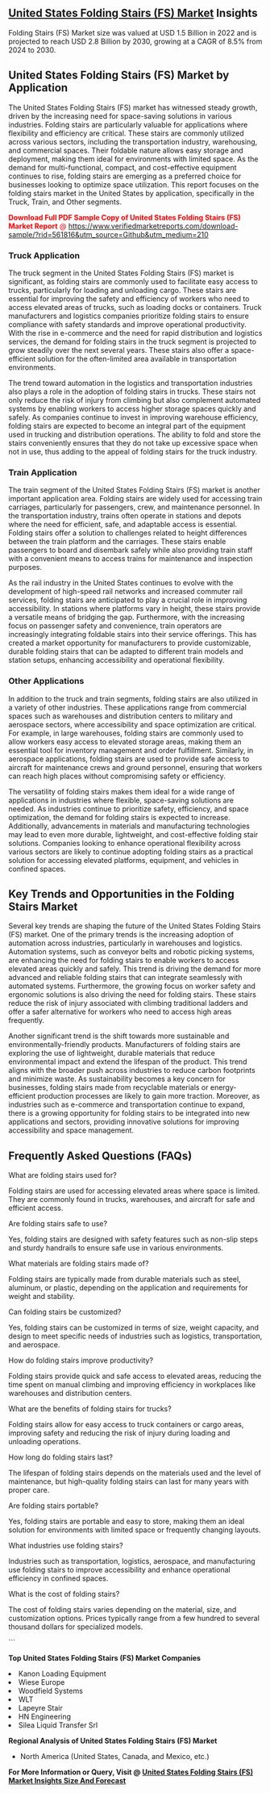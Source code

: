 <h2><a href="https://www.verifiedmarketreports.com/download-sample/?rid=561816&amp;utm_source=Github&amp;utm_medium=210" target="_blank">United States Folding Stairs (FS) Market</a> Insights</h2><p>Folding Stairs (FS) Market size was valued at USD 1.5 Billion in 2022 and is projected to reach USD 2.8 Billion by 2030, growing at a CAGR of 8.5% from 2024 to 2030.</p><p><h2>United States Folding Stairs (FS) Market by Application</h2><p>The United States Folding Stairs (FS) market has witnessed steady growth, driven by the increasing need for space-saving solutions in various industries. Folding stairs are particularly valuable for applications where flexibility and efficiency are critical. These stairs are commonly utilized across various sectors, including the transportation industry, warehousing, and commercial spaces. Their foldable nature allows easy storage and deployment, making them ideal for environments with limited space. As the demand for multi-functional, compact, and cost-effective equipment continues to rise, folding stairs are emerging as a preferred choice for businesses looking to optimize space utilization. This report focuses on the folding stairs market in the United States by application, specifically in the Truck, Train, and Other segments.<p><span class=""><span style="color: #ff0000;"><strong>Download Full PDF Sample Copy of United States Folding Stairs (FS) Market Report</strong> @ </span><a href="https://www.verifiedmarketreports.com/download-sample/?rid=561816&amp;utm_source=Github&amp;utm_medium=210" target="_blank">https://www.verifiedmarketreports.com/download-sample/?rid=561816&amp;utm_source=Github&amp;utm_medium=210</a></span></p><h3>Truck Application</h3><p>The truck segment in the United States Folding Stairs (FS) market is significant, as folding stairs are commonly used to facilitate easy access to trucks, particularly for loading and unloading cargo. These stairs are essential for improving the safety and efficiency of workers who need to access elevated areas of trucks, such as loading docks or containers. Truck manufacturers and logistics companies prioritize folding stairs to ensure compliance with safety standards and improve operational productivity. With the rise in e-commerce and the need for rapid distribution and logistics services, the demand for folding stairs in the truck segment is projected to grow steadily over the next several years. These stairs also offer a space-efficient solution for the often-limited area available in transportation environments.<p>The trend toward automation in the logistics and transportation industries also plays a role in the adoption of folding stairs in trucks. These stairs not only reduce the risk of injury from climbing but also complement automated systems by enabling workers to access higher storage spaces quickly and safely. As companies continue to invest in improving warehouse efficiency, folding stairs are expected to become an integral part of the equipment used in trucking and distribution operations. The ability to fold and store the stairs conveniently ensures that they do not take up excessive space when not in use, thus adding to the appeal of folding stairs for the truck industry.<h3>Train Application</h3><p>The train segment of the United States Folding Stairs (FS) market is another important application area. Folding stairs are widely used for accessing train carriages, particularly for passengers, crew, and maintenance personnel. In the transportation industry, trains often operate in stations and depots where the need for efficient, safe, and adaptable access is essential. Folding stairs offer a solution to challenges related to height differences between the train platform and the carriages. These stairs enable passengers to board and disembark safely while also providing train staff with a convenient means to access trains for maintenance and inspection purposes.<p>As the rail industry in the United States continues to evolve with the development of high-speed rail networks and increased commuter rail services, folding stairs are anticipated to play a crucial role in improving accessibility. In stations where platforms vary in height, these stairs provide a versatile means of bridging the gap. Furthermore, with the increasing focus on passenger safety and convenience, train operators are increasingly integrating foldable stairs into their service offerings. This has created a market opportunity for manufacturers to provide customizable, durable folding stairs that can be adapted to different train models and station setups, enhancing accessibility and operational flexibility.<h3>Other Applications</h3><p>In addition to the truck and train segments, folding stairs are also utilized in a variety of other industries. These applications range from commercial spaces such as warehouses and distribution centers to military and aerospace sectors, where accessibility and space optimization are critical. For example, in large warehouses, folding stairs are commonly used to allow workers easy access to elevated storage areas, making them an essential tool for inventory management and order fulfillment. Similarly, in aerospace applications, folding stairs are used to provide safe access to aircraft for maintenance crews and ground personnel, ensuring that workers can reach high places without compromising safety or efficiency.<p>The versatility of folding stairs makes them ideal for a wide range of applications in industries where flexible, space-saving solutions are needed. As industries continue to prioritize safety, efficiency, and space optimization, the demand for folding stairs is expected to increase. Additionally, advancements in materials and manufacturing technologies may lead to even more durable, lightweight, and cost-effective folding stair solutions. Companies looking to enhance operational flexibility across various sectors are likely to continue adopting folding stairs as a practical solution for accessing elevated platforms, equipment, and vehicles in confined spaces.<h2>Key Trends and Opportunities in the Folding Stairs Market</h2><p>Several key trends are shaping the future of the United States Folding Stairs (FS) market. One of the primary trends is the increasing adoption of automation across industries, particularly in warehouses and logistics. Automation systems, such as conveyor belts and robotic picking systems, are enhancing the need for folding stairs to enable workers to access elevated areas quickly and safely. This trend is driving the demand for more advanced and reliable folding stairs that can integrate seamlessly with automated systems. Furthermore, the growing focus on worker safety and ergonomic solutions is also driving the need for folding stairs. These stairs reduce the risk of injury associated with climbing traditional ladders and offer a safer alternative for workers who need to access high areas frequently.<p>Another significant trend is the shift towards more sustainable and environmentally-friendly products. Manufacturers of folding stairs are exploring the use of lightweight, durable materials that reduce environmental impact and extend the lifespan of the product. This trend aligns with the broader push across industries to reduce carbon footprints and minimize waste. As sustainability becomes a key concern for businesses, folding stairs made from recyclable materials or energy-efficient production processes are likely to gain more traction. Moreover, as industries such as e-commerce and transportation continue to expand, there is a growing opportunity for folding stairs to be integrated into new applications and sectors, providing innovative solutions for improving accessibility and space management.<h2>Frequently Asked Questions (FAQs)</h2><p>What are folding stairs used for?</p><p>Folding stairs are used for accessing elevated areas where space is limited. They are commonly found in trucks, warehouses, and aircraft for safe and efficient access.</p><p>Are folding stairs safe to use?</p><p>Yes, folding stairs are designed with safety features such as non-slip steps and sturdy handrails to ensure safe use in various environments.</p><p>What materials are folding stairs made of?</p><p>Folding stairs are typically made from durable materials such as steel, aluminum, or plastic, depending on the application and requirements for weight and stability.</p><p>Can folding stairs be customized?</p><p>Yes, folding stairs can be customized in terms of size, weight capacity, and design to meet specific needs of industries such as logistics, transportation, and aerospace.</p><p>How do folding stairs improve productivity?</p><p>Folding stairs provide quick and safe access to elevated areas, reducing the time spent on manual climbing and improving efficiency in workplaces like warehouses and distribution centers.</p><p>What are the benefits of folding stairs for trucks?</p><p>Folding stairs allow for easy access to truck containers or cargo areas, improving safety and reducing the risk of injury during loading and unloading operations.</p><p>How long do folding stairs last?</p><p>The lifespan of folding stairs depends on the materials used and the level of maintenance, but high-quality folding stairs can last for many years with proper care.</p><p>Are folding stairs portable?</p><p>Yes, folding stairs are portable and easy to store, making them an ideal solution for environments with limited space or frequently changing layouts.</p><p>What industries use folding stairs?</p><p>Industries such as transportation, logistics, aerospace, and manufacturing use folding stairs to improve accessibility and enhance operational efficiency in confined spaces.</p><p>What is the cost of folding stairs?</p><p>The cost of folding stairs varies depending on the material, size, and customization options. Prices typically range from a few hundred to several thousand dollars for specialized models.</p>```</p><p><strong>Top United States Folding Stairs (FS) Market Companies</strong></p><div data-test-id=""><p><li>Kanon Loading Equipment</li><li> Wiese Europe</li><li> Woodfield Systems</li><li> WLT</li><li> Lapeyre Stair</li><li> HN Engineering</li><li> Silea Liquid Transfer Srl</li></p><div><strong>Regional Analysis of&nbsp;United States Folding Stairs (FS) Market</strong></div><ul><li dir="ltr"><p dir="ltr">North America&nbsp;(United States, Canada, and Mexico, etc.)</p></li></ul><p><strong>For More Information or Query, Visit @&nbsp;</strong><strong><a href="https://www.verifiedmarketreports.com/product/folding-stairs-fs-market/?utm_source=Github&amp;utm_medium=210" target="_blank">United States Folding Stairs (FS) Market Insights Size And Forecast</a></strong></p></div>
